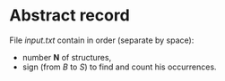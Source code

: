 # Abstract record

File *input.txt* contain in order (separate by space):

- number **N** of structures,
- sign (from *B* to *S*) to find and count his occurrences.

